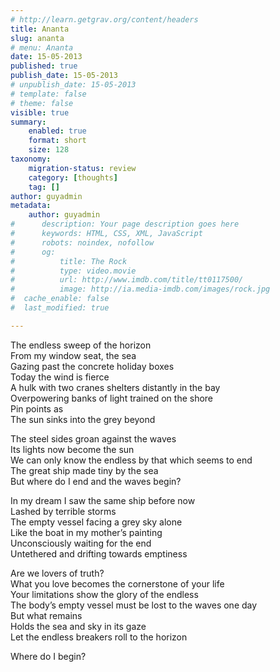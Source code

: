 ```yaml
---
# http://learn.getgrav.org/content/headers
title: Ananta
slug: ananta
# menu: Ananta
date: 15-05-2013
published: true
publish_date: 15-05-2013
# unpublish_date: 15-05-2013
# template: false
# theme: false
visible: true
summary:
    enabled: true
    format: short
    size: 128
taxonomy:
    migration-status: review
    category: [thoughts]
    tag: []
author: guyadmin
metadata:
    author: guyadmin
#      description: Your page description goes here
#      keywords: HTML, CSS, XML, JavaScript
#      robots: noindex, nofollow
#      og:
#          title: The Rock
#          type: video.movie
#          url: http://www.imdb.com/title/tt0117500/
#          image: http://ia.media-imdb.com/images/rock.jpg
#  cache_enable: false
#  last_modified: true

---
```


The endless sweep of the horizon  
 From my window seat, the sea  
 Gazing past the concrete holiday boxes  
 Today the wind is fierce  
 A hulk with two cranes shelters distantly in the bay  
 Overpowering banks of light trained on the shore  
 Pin points as  
 The sun sinks into the grey beyond

The steel sides groan against the waves  
 Its lights now become the sun  
 We can only know the endless by that which seems to end  
 The great ship made tiny by the sea  
 But where do I end and the waves begin?

In my dream I saw the same ship before now  
 Lashed by terrible storms  
 The empty vessel facing a grey sky alone  
 Like the boat in my mother’s painting  
 Unconsciously waiting for the end  
 Untethered and drifting towards emptiness

Are we lovers of truth?  
 What you love becomes the cornerstone of your life  
 Your limitations show the glory of the endless  
 The body’s empty vessel must be lost to the waves one day  
 But what remains  
 Holds the sea and sky in its gaze  
 Let the endless breakers roll to the horizon

Where do I begin?